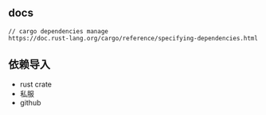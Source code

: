 ## docs
```text
// cargo dependencies manage
https://doc.rust-lang.org/cargo/reference/specifying-dependencies.html
```

## 依赖导入
- rust crate
- 私服
- github
